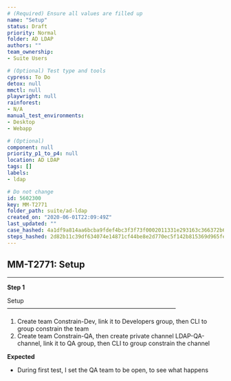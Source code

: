 ```yaml
---
# (Required) Ensure all values are filled up
name: "Setup"
status: Draft
priority: Normal
folder: AD LDAP
authors: ""
team_ownership: 
- Suite Users

# (Optional) Test type and tools
cypress: To Do
detox: null
mmctl: null
playwright: null
rainforest: 
- N/A
manual_test_environments: 
- Desktop
- Webapp

# (Optional)
component: null
priority_p1_to_p4: null
location: AD LDAP
tags: []
labels: 
- ldap

# Do not change
id: 5602300
key: MM-T2771
folder_path: suite/ad-ldap
created_on: "2020-06-01T22:09:49Z"
last_updated: ""
case_hashed: 4a1df9a814aa6bcba9fdef4bc3f3f73f0002011331e293163c366372b618d169228ec41abaa3a8aa76e884f2d0b3c5cb
steps_hashed: 2d82b11c39df634074e14871cf44be8e2d770ec5f142b815369d965fe511558dc0870f41c225b08d7e8f5a2de1888322
---
```


## MM-T2771: Setup

---

**Step 1**

Setup\
————————————————————————————

1. Create team Constrain-Dev, link it to Developers group, then CLI to group constrain the team
2. Create team Constrain-QA, then create private channel LDAP-QA-channel, link it to QA group, then CLI to group constrain the channel

**Expected**

- During first test, I set the QA team to be open, to see what happens
